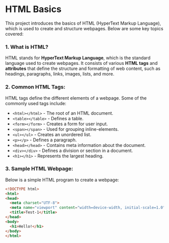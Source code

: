 # HTML Basics

This project introduces the basics of HTML (HyperText Markup Language), which is used to create and structure webpages. Below are some key topics covered:

### 1. **What is HTML?**
HTML stands for **HyperText Markup Language**, which is the standard language used to create webpages. It consists of various **HTML tags** and **attributes** that define the structure and formatting of web content, such as headings, paragraphs, links, images, lists, and more.

### 2. **Common HTML Tags:**
HTML tags define the different elements of a webpage. Some of the commonly used tags include:
- `<html></html>` - The root of an HTML document.
- `<table></table>` - Defines a table.
- `<form></form>` - Creates a form for user input.
- `<span></span>` - Used for grouping inline-elements.
- `<ul></ul>` - Creates an unordered list.
- `<p></p>` - Defines a paragraph.
- `<head></head>` - Contains meta information about the document.
- `<div></div>` - Defines a division or section in a document.
- `<h1></h1>` - Represents the largest heading.

### 3. **Sample HTML Webpage:**
Below is a simple HTML program to create a webpage:

```html
<!DOCTYPE html>
<html>
<head>
  <meta charset="UTF-8">
  <meta name="viewport" content="width=device-width, initial-scale=1.0">
  <title>Test-1</title>
</head>
<body>
  <h1>Hello!</h1>
</body>
</html>
